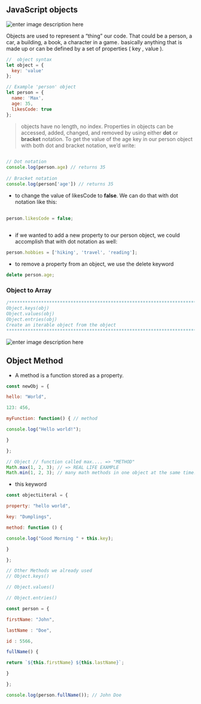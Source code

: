 ## JavaScript objects

![enter image description here](http://www.greenstechnologys.com/images/java-script.jpeg)
 
Objects are used to represent a “thing” our code. That could be a person, a car, a building, a book, a character in a game .
 basically anything that is made up or can be defined by a set of properties  ( key , value ).
```javascript
//  object syntax
let object = {
  key: 'value'
};

// Example 'person' object
let person = {
  name: 'Max',
  age: 35,
  likesCode: true
};

```
> objects have no length, no index.
>Properties in objects can be accessed, added, changed, and removed by using either **dot** or **bracket** notation. To get the value of the age key in our person object with both dot and bracket notation, we’d write:
```javascript
 
// Dot notation
console.log(person.age) // returns 35
 
// Bracket notation
console.log(person['age']) // returns 35
```

- to change the value of likesCode to **false**. We can do that with dot notation like this:
```javascript
 
person.likesCode = false;
  
```
- if we wanted to add a new property to our person object, we could accomplish that with dot notation as well:

```javascript
person.hobbies = ['hiking', 'travel', 'reading'];
```
- to remove a property from an object, we use the delete keyword
```javascript
delete person.age;
```
###  Object to Array
```javascript
/*****************************************************************************
Object.keys(obj)
Object.values(obj)
Object.entries(obj)
Create an iterable object from the object 
******************************************************************************/

```

![enter image description here](https://res.cloudinary.com/practicaldev/image/fetch/s--rJeH0yGE--/c_limit,f_auto,fl_progressive,q_auto,w_880/https://thepracticaldev.s3.amazonaws.com/i/t52ni02srb8688lh3eh8.png)

## Object Method
- A method is a function stored as a property.
```javascript
const newObj = {

hello: "World",

123: 456,

myFunction: function() { // method

console.log("Hello world!");

}

};

```
```javascript
// Object // function called max.... => "METHOD"
Math.max(1, 2, 3); // => REAL LIFE EXAMPLE
Math.min(1, 2, 3); // many math methods in one object at the same time!
```
- this keyword
```javascript
const objectLiteral = {

property: "hello world",

key: "Dumplings",

method: function () {

console.log("Good Morning " + this.key);

}

};
```
```javascript
// Other Methods we already used
// Object.keys()

// Object.values()

// Object.entries()

```
```javascript
const person = {

firstName: "John",

lastName : "Doe",

id : 5566,

fullName() {

return `${this.firstName} ${this.lastName}`;

}

};

console.log(person.fullName()); // John Doe
```
